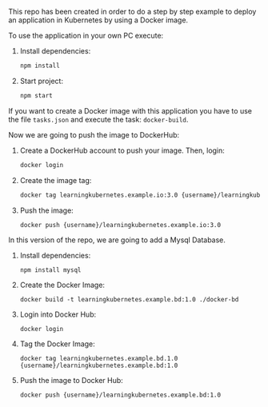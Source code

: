 This repo has been created in order to do a step by step example to deploy an application in Kubernetes by using a Docker image. 

To use the application in your own PC execute: 

1. Install dependencies: 

    ```bash
    npm install
    ```

2. Start project: 

    ```bash
    npm start
    ```

If you want to create a Docker image with this application you have to use the file ```tasks.json``` and execute the task: ```docker-build```.


Now we are going to push the image to DockerHub:

1. Create a DockerHub account to push your image. Then, login: 
    ```bash 
    docker login 
    ```
2. Create the image tag: 
    ```bash 
    docker tag learningkubernetes.example.io:3.0 {username}/learningkubernetes.example.io:3.0
    ```
3. Push the image: 
    ```
    docker push {username}/learningkubernetes.example.io:3.0
    ```

In this version of the repo, we are going to add a Mysql Database. 
1. Install dependencies:
    ```
    npm install mysql
    ```

2. Create the Docker Image: 
    ```
    docker build -t learningkubernetes.example.bd:1.0 ./docker-bd
    ```
3. Login into Docker Hub: 
    ```
    docker login
    ```

4. Tag the Docker Image: 
    ```
    docker tag learningkubernetes.example.bd.1.0 {username}/learningkubernetes.example.bd:1.0
    ```

5. Push the image to Docker Hub: 
    ```
    docker push {username}/learningkubernetes.example.bd:1.0
    ```